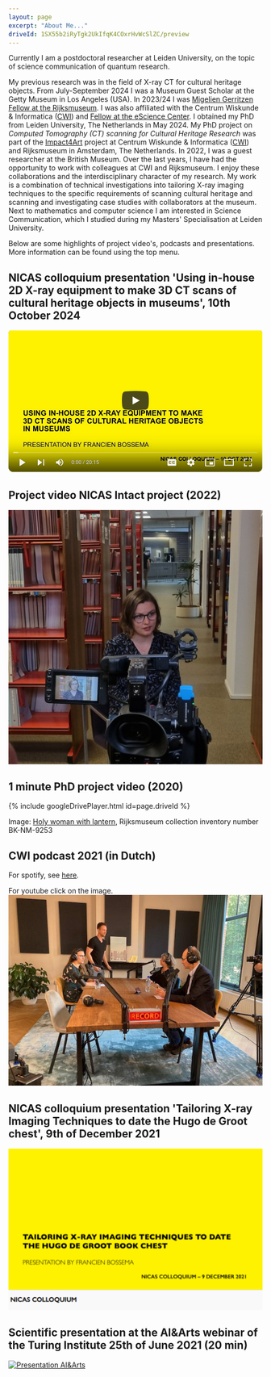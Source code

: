 ```yaml
---
layout: page
excerpt: "About Me..."
driveId: 1SX55b2iRyTgk2UkIfqK4COxrHvWcSlZC/preview
---
```


Currently I am a postdoctoral researcher at Leiden University, on the topic of science communication of quantum research. 

My previous research was in the field of X-ray CT for cultural heritage objects. From July-September 2024 I was a Museum Guest Scholar at the Getty Museum in Los Angeles (USA). In 2023/24 I was [Migelien Gerritzen Fellow at the Rijksmuseum](https://www.rijksmuseum.nl/en/research/our-research/fellows/3d-imaging). I was also affiliated with the Centrum Wiskunde & Informatica ([CWI](https://www.cwi.nl/)) and [Fellow at the eScience Center](https://www.esciencecenter.nl/news/fellow-feature-francien-bossema/). I obtained my PhD from Leiden University, The Netherlands in May 2024. My PhD project on *Computed Tomography (CT) scanning for Cultural Heritage Research* was part of the [Impact4Art](https://www.nicas-research.nl/projects/impact4art/) project at Centrum Wiskunde & Informatica ([CWI](https://www.cwi.nl/)) and Rijksmuseum in Amsterdam, The Netherlands. In 2022, I was a guest researcher at the British Museum. Over the last years, I have had the opportunity to work with colleagues at CWI and Rijksmuseum. I enjoy these collaborations and the interdisciplinary character of my research. My work is a combination of technical investigations into tailoring X-ray imaging techniques to the specific requirements of scanning cultural heritage and scanning and investigating case studies with collaborators at the museum. Next to mathematics and computer science I am interested in Science Communication, which I studied during my Masters' Specialisation at Leiden University. 

Below are some highlights of project video's, podcasts and presentations. More information can be found using the top menu.
## NICAS colloquium presentation 'Using in-house 2D X-ray equipment to make 3D CT scans of cultural heritage objects in museums', 10th October 2024
[![Presentation NICAS2](/images/Bossema_nicas2.png)](https://www.youtube.com/watch?v=m6Z-VEk_sG8)

## Project video NICAS Intact project (2022)
[![Intact](/images/picture_filming.jpg)](https://www.youtube.com/watch?v=TdhAO7CWjtA&feature=youtu.be)

## 1 minute PhD project video (2020)

{% include googleDrivePlayer.html id=page.driveId %}

Image: [Holy woman with lantern](https://www.rijksmuseum.nl/nl/collectie/BK-NM-9253), Rijksmuseum collection inventory number BK-NM-9253

## CWI podcast 2021 (in Dutch)
For spotify, see [here](https://open.spotify.com/show/3qflIK954yDYYGg1guVdrK?si=3585a8ad2d204d35&nd=1).

For youtube click on the image.
[![Podcast](/images/cwicast21.png)](https://www.youtube.com/watch?v=8-z6BuM3798&t=49s)

## NICAS colloquium presentation 'Tailoring X-ray Imaging Techniques to date the Hugo de Groot chest', 9th of December 2021
[![Presentation NICAS](/images/Bossema_nicas.png)](https://youtu.be/tY1gDk12zCA)

## Scientific presentation at the AI&Arts webinar of the Turing Institute 25th of June 2021 (20 min)
[![Presentation AI&Arts](/images/Bossema_25_06_2021.png)](https://www.youtube.com/watch?v=vBB149Togl0)

